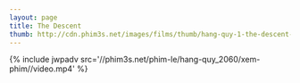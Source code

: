 ```yaml
---
layout: page
title: The Descent
thumb: http://cdn.phim3s.net/images/films/thumb/hang-quy-1-the-descent-2005.jpg
---
```

{% include jwpadv src='//phim3s.net/phim-le/hang-quy_2060/xem-phim//video.mp4' %}